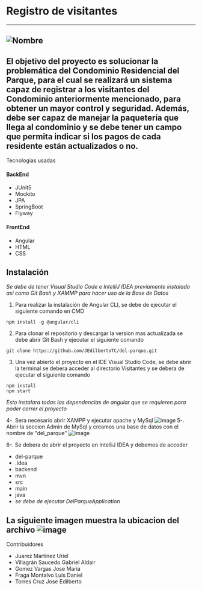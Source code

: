 # Registro de visitantes
---
![Nombre](https://user-images.githubusercontent.com/44887537/194620328-461952eb-f015-4245-9458-e88411594ac3.PNG)
---
El objetivo del proyecto es solucionar la problemática del Condominio Residencial del Parque, para el cual se  realizará un sistema capaz de registrar a los visitantes del Condominio anteriormente mencionado, para obtener un mayor control y seguridad. Además, debe ser capaz de manejar la paquetería que llega al condominio y se debe tener un campo que permita indicar si los pagos de cada residente están actualizados o no.
---
Tecnologias usadas
#### BackEnd
- JUnit5
- Mockito
- JPA
- SpringBoot
- Flyway
#### FrontEnd
- Angular
- HTML
- CSS
## Instalación
*Se debe de tener Visual Studio Code e IntelliJ IDEA previamente instalado así como Git Bash y XAMMP para hacer uso de la Base de Datos*
1. Para realizar la instalación de Angular CLI, se debe de ejecutar el siguiente comando en CMD
```
npm install -g @angular/cli
```
2. Para clonar el repositorio y descargar la version mas actualizada se debe abrir Git Bash y ejecutar el siguiente comando
```
git clone https://github.com/JEdilbertoTC/del-parque.git
```
3. Una vez abierto el proyecto en el IDE Visual Studio Code, se debe abrir la terminal se debera acceder al directorio Visitantes y se debera de ejecutar el siguiente comando
```
npm install
npm start
```
*Esto instalara todas las dependencias de angular que se requieren para poder correr el proyecto*

4-. Sera necesario abrir XAMPP y ejecutar apache y MySql
![image](https://user-images.githubusercontent.com/44887537/194628850-8dd37b88-8af0-49fb-bcd8-e980b11c7682.png)
5-. Abrir la seccion Admin de MySql y creamos una base de datos con el nombre de "del_parque" 
![image](https://user-images.githubusercontent.com/44887537/194629974-b487753d-6463-4734-bb28-c87896c1e992.png)

6-. Se debera de abrir el proyecto en IntelliJ IDEA y debemos de acceder 
- del-parque
- .idea
- backend
- mvn
- src
- main
- java
- *se debe de ejecutar DelParqueApplication*

**La siguiente imagen muestra la ubicacion del archivo**
![image](https://user-images.githubusercontent.com/44887537/194635732-acc51da9-e66b-4902-b792-a46bf762c6ac.png)
---
Contribuidores
- Juarez Martinez Uriel
- Villagrán Saucedo Gabriel Aldair
- Gomez Vargas Jose Maria
- Fraga Montalvo Luis Daniel
- Torres Cruz Jose Edilberto

